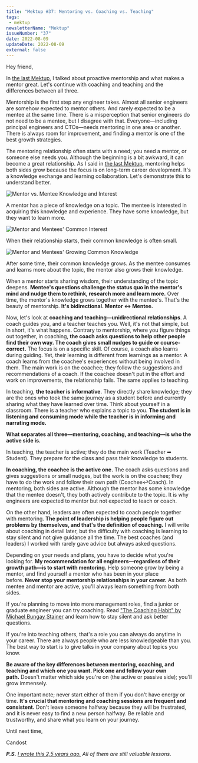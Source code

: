 ```yaml
---
title: "Mektup #37: Mentoring vs. Coaching vs. Teaching"
tags:
 - mektup
newsletterName: "Mektup"
issueNumber: "37"
date: 2022-08-09
updateDate: 2022-08-09
external: false
---
```


Hey friend,

In [the last Mektup](/newsletter/mektup-36/), I talked about proactive mentorship and what makes a mentor great. Let's continue with coaching and teaching and the differences between all three.

Mentorship is the first step any engineer takes. Almost all senior engineers are somehow expected to mentor others. And rarely expected to be a mentee at the same time. There is a mispercep­tion that senior engineers do not need to be a mentee, but I disagree with that. Everyone—including principal en­gineers and CTOs—needs mentoring in one area or another. There is always room for improvement, and finding a mentor is one of the best growth strategies.

The mentoring relationship often starts with a need; you need a mentor, or someone else needs you. Although the beginning is a bit awkward, it can become a great relationship. As I said in [the last Mektup](/newsletter/mektup-36/), mentoring helps both sides grow because the focus is on long-term career development. It's a knowledge exchange and lear­ning collaboration. Let's demonstrate this to understand better.

![Mentor vs. Mentee Knowledge and Interest](/images/content/newsletter/Mentor-Mentee-Relationship-1.jpg)

A mentor has a piece of knowledge on a topic. The mentee is interested in acquiring this knowledge and experience. They have some knowledge, but they want to learn more.

![Mentor and Mentees' Common Interest](/images/content/newsletter/Mentor-Mentee-Relationship-2.jpg)

When their relationship starts, their common knowledge is often small.

![Mentor and Mentees' Growing Common Knowledge](/images/content/newsletter/Mentor-Mentee-Relationship-3.jpeg)

After some time, their common knowledge grows. As the mentee consumes and learns more about the topic, the mentor also grows their knowledge.

When a mentor starts sharing wisdom, their understanding of the topic deepens. **Mentee's questions challenge the status quo in the mentor's mind and nudge them to rethink, research more and learn more.** Over time, the mentor's knowledge grows together with the mentee's. That's the beauty of mentorship. **It's bidirectional. Mentor ↔ Mentee.**

Now, let's look at **coaching and teaching—unidirectional relationships**. A coach guides you, and a teacher teaches you. Well, it's not that simple, but in short, it's what happens. Contrary to mentorship, where you figure things out together, in coaching, **the coach asks questions to help other people find their own way. The coach gives small nudges to guide or course-correct.** The focus is on a specific skill. Of course, a coach also learns during guiding. Yet, their learning is different from learnings as a mentor. A coach learns from the coachee's experiences without being involved in them. The main work is on the coachee; they follow the suggestions and recommendations of a coach. If the coachee doesn't put in the effort and work on improvements, the relationship fails. The same applies to teaching.

In teaching, **the teacher is informative**. They directly share knowledge; they are the ones who took the same journey as a student before and currently sharing what they have learned over time. Think about yourself in a classroom. There is a teacher who explains a topic to you. **The student is in listening and consuming mode while the teacher is in informing and narrating mode.**

**What separates all three—mentoring, coaching, and teaching—is who the active side is.**

In teaching, the teacher is active; they do the main work (Teacher ➡ Student). They prepare for the class and pass their knowledge to students.

**In coaching, the coachee is the active one.** The coach asks questions and gives suggestions or small nudges, but the work is on the coachee; they have to do the work and follow their own path (Coachee↩Coach). In mentoring, both sides are active. Although the mentor has some knowledge that the mentee doesn't, they both actively contribute to the topic. It is why engineers are expected to mentor but not expected to teach or coach.

On the other hand, leaders are often expected to coach people together with mentoring. **The point of leadership is helping people figure out problems by themselves, and that's the definition of coaching.** I will write about coaching in detail later, but the difficulty with coaching is learning to stay silent and not give guidance all the time. The best coaches (and leaders) I worked with rarely gave advice but always asked questions.

Depending on your needs and plans, you have to decide what you're looking for. **My recommendation for all engineers—regardless of their growth path—is to start with mentoring.** Help someone grow by being a mentor, and find yourself a mentor who has been in your place before. **Never stop your mentorship re­lationships in your career.** As both mentee and mentor are active, you'll always learn something from both sides.

If you're planning to move into more management roles, find a junior or graduate engineer you can try coaching. Read ["The Coaching Habit" by Michael Bungay Stainer](https://boxofcrayons.com/the-coaching-habit-book/) and learn how to stay silent and ask better questions.

If you're into teaching others, that's a role you can always do anytime in your career. There are always people who are less knowledgeable than you. The best way to start is to give talks in your company about topics you know.

**Be aware of the key differences between mentoring, coaching, and teaching and which one you want. Pick one and follow your own path.** Doesn't matter which side you're on (the active or passive side); you'll grow immensely.

One important note; never start either of them if you don't have energy or time. **It's crucial that mentoring and coaching sessions are frequent and consistent.** Don't leave someone halfway because they will be frustrated, and it is never easy to find a new person halfway. Be reliable and trustworthy, and share what you learn on your journey.

Until next time,

Candost

_**P.S.** [I wrote this 2,5 years ago.](/14-lessons-i-learned-in-10-years/) All of them are still valuable lessons._
